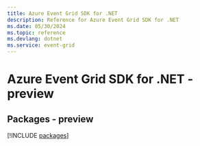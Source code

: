 ```yaml
---
title: Azure Event Grid SDK for .NET
description: Reference for Azure Event Grid SDK for .NET
ms.date: 05/30/2024
ms.topic: reference
ms.devlang: dotnet
ms.service: event-grid
---
```

# Azure Event Grid SDK for .NET - preview
## Packages - preview
[!INCLUDE [packages](event-grid-index.md)]